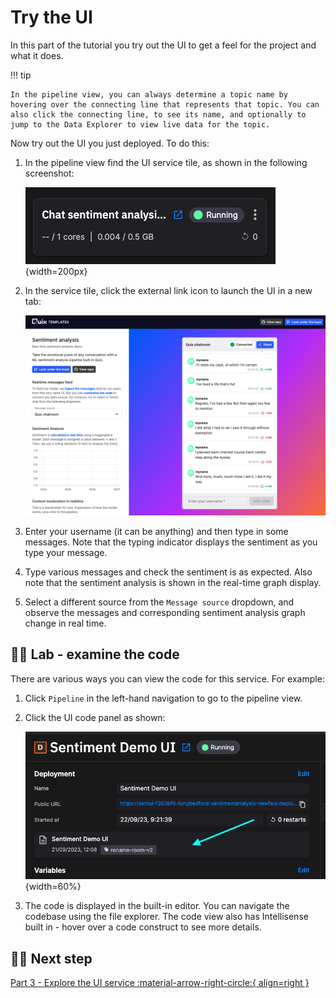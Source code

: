 # Try the UI

In this part of the tutorial you try out the UI to get a feel for the project and what it does.

!!! tip

    In the pipeline view, you can always determine a topic name by hovering over the connecting line that represents that topic. You can also click the connecting line, to see its name, and optionally to jump to the Data Explorer to view live data for the topic.

Now try out the UI you just deployed. To do this:

1. In the pipeline view find the UI service tile, as shown in the following screenshot:

	![Deployed UI tile](./images/web-ui-pipeline-segment.png){width=200px}

2. In the service tile, click the external link icon to launch the UI in a new tab:

	![The sentiment analysis demo page](./images/running-ui.png)

3. Enter your username (it can be anything) and then type in some messages. Note that the typing indicator displays the sentiment as you type your message.

4. Type various messages and check the sentiment is as expected. Also note that the sentiment analysis is shown in the real-time graph display.

5. Select a different source from the `Message source` dropdown, and observe the messages and corresponding sentiment analysis graph change in real time.

## 👩‍🔬 Lab - examine the code

There are various ways you can view the code for this service. For example:

1. Click `Pipeline` in the left-hand navigation to go to the pipeline view.

2. Click the UI code panel as shown:

	![Code panel](./images/click-code-tile.png){width=60%}

3. The code is displayed in the built-in editor. You can navigate the codebase using the file explorer. The code view also has Intellisense built in - hover over a code construct to see more details.

## 🏃‍♀️ Next step

[Part 3 - Explore the UI service  :material-arrow-right-circle:{ align=right }](ui-service.md)